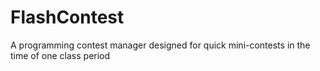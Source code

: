 FlashContest
============

A programming contest manager designed for quick mini-contests in the time of one class period
